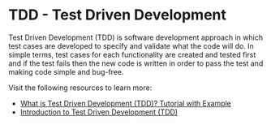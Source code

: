 # TDD - Test Driven Development

Test Driven Development (TDD) is software development approach in which test cases are developed to specify and validate what the code will do. In simple terms, test cases for each functionality are created and tested first and if the test fails then the new code is written in order to pass the test and making code simple and bug-free.

Visit the following resources to learn more:

- [What is Test Driven Development (TDD)? Tutorial with Example](https://www.guru99.com/test-driven-development.html)
- [Introduction to Test Driven Development (TDD)](https://pt.coursera.org/learn/test-and-behavior-driven-development-tdd-bdd)